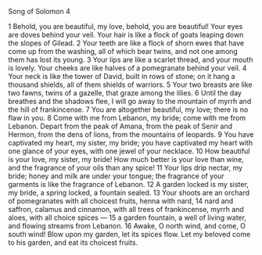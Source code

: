 Song of Solomon 4

1	Behold, you are beautiful, my love, behold, you are beautiful! Your eyes are doves behind your veil. Your hair is like a flock of goats leaping down the slopes of Gilead.
2	Your teeth are like a flock of shorn ewes that have come up from the washing, all of which bear twins, and not one among them has lost its young.
3	Your lips are like a scarlet thread, and your mouth is lovely. Your cheeks are like halves of a pomegranate behind your veil.
4	Your neck is like the tower of David, built in rows of stone; on it hang a thousand shields, all of them shields of warriors.
5	Your two breasts are like two fawns, twins of a gazelle, that graze among the lilies.
6	Until the day breathes and the shadows flee, I will go away to the mountain of myrrh and the hill of frankincense.
7	You are altogether beautiful, my love; there is no flaw in you.
8	Come with me from Lebanon, my bride; come with me from Lebanon. Depart from the peak of Amana, from the peak of Senir and Hermon, from the dens of lions, from the mountains of leopards.
9	You have captivated my heart, my sister, my bride; you have captivated my heart with one glance of your eyes, with one jewel of your necklace.
10	How beautiful is your love, my sister, my bride! How much better is your love than wine, and the fragrance of your oils than any spice!
11	Your lips drip nectar, my bride; honey and milk are under your tongue; the fragrance of your garments is like the fragrance of Lebanon.
12	A garden locked is my sister, my bride, a spring locked, a fountain sealed.
13	Your shoots are an orchard of pomegranates with all choicest fruits, henna with nard,
14	nard and saffron, calamus and cinnamon, with all trees of frankincense, myrrh and aloes, with all choice spices —
15	a garden fountain, a well of living water, and flowing streams from Lebanon.
16	Awake, O north wind, and come, O south wind! Blow upon my garden, let its spices flow. Let my beloved come to his garden, and eat its choicest fruits.

